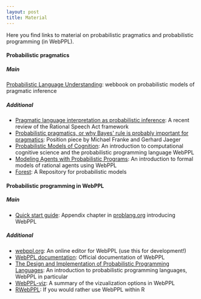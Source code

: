 ```yaml
---
layout: post
title: Material
---
```


Here you find links to material on probabilistic pragmatics and probabilistic programming (in WebPPL).

#### Probabilistic pragmatics

##### Main

[Probabilistic Language Understanding](http://www.problang.org): webbook on probabilistic models of pragmatic inference

##### Additional

- [Pragmatic language interpretation as probabilistic inference](http://langcog.stanford.edu/papers_new/goodman-2016-underrev.pdf): A recent review of the Rational Speech Act framework
- [Probabilistic pragmatics, or why Bayes' rule is probably important for pragmatics](https://www.degruyter.com/view/j/zfsw.2016.35.issue-1/zfs-2016-0002/zfs-2016-0002.xml): Position piece by Michael Franke and Gerhard Jaeger
- [Probabilistic Models of Cognition](http://probmods.org/): An introduction to computational cognitive science and the probabilistic programming language WebPPL
- [Modeling Agents with Probabilistic Programs](http://agentmodels.org): An introduction to formal models of rational agents using WebPPL
- [Forest](http://forestdb.org): A Repository for probabilistic models

#### Probabilistic programming in WebPPL

##### Main

- [Quick start guide](http://www.problang.org/chapters/app-06-intro-to-webppl.html): Appendix chapter in [problang.org](http://www.problang.org) introducing WebPPL

##### Additional 

- [webppl.org](http://webppl.org): An online editor for WebPPL (use this for development!)
- [WebPPL documentation](http://webppl.readthedocs.io/en/master/): Official documentation of WebPPL
- [The Design and Implementation of Probabilistic Programming Languages](http://dippl.org): An introduction to probabilistic programming languages, WebPPL in particular
- [WebPPL-viz](http://probmods.github.io/webppl-viz/): A summary of the vizualization options in WebPPL
- [RWebPPL](https://github.com/mhtess/rwebppl): If you would rather use WebPPL within R
